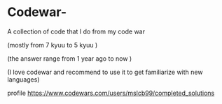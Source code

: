 # Codewar-
A collection of code that I do from my code war 

(mostly from 7 kyuu to 5 kyuu )


(the answer range from 1 year ago to now )


(I love codewar and recommend to use it to get familiarize with new languages)


profile https://www.codewars.com/users/mslcb99/completed_solutions
